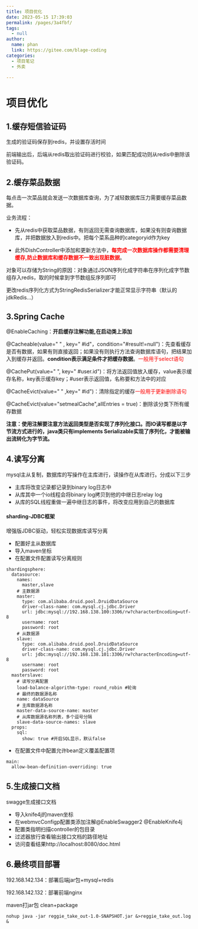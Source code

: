 ```yaml
---
title: 项目优化
date: 2023-05-15 17:39:03
permalink: /pages/3a4fbf/
tags: 
  - null
author: 
  name: phan
  link: https://gitee.com/blage-coding
categories: 
  - 项目笔记
  - 外卖

---
```

# 项目优化

## 1.缓存短信验证码

生成的验证码保存到redis，并设置存活时间

前端输出后，后端从redis取出验证码进行校验，如果匹配成功则从redis中删除该验证码。

## 2.缓存菜品数据

每点击一次菜品就会发送一次数据库查询，为了减轻数据库压力需要缓存菜品数据。

业务流程：

- 先从redis中获取菜品数据，有则返回无需查询数据库，如果没有则查询数据库，并把数据放入到redis中。把每个菜系品种的categoryid作为key

- 此外DishController中添加和更新方法中，<font color="red">**每完成一次数据库操作都需要清理缓存,防止数据库和缓存数据不一致出现脏数据**</font>。

对象可以存储为String的原因：对象通过JSON序列化成字符串在序列化成字节数组存入redis，取的时候拿到字节数组反序列即可

更改redis序列化方式为StringRedisSerializer才能正常显示字符串（默认的jdkRedis...）

## 3.Spring Cache

@EnableCaching：**开启缓存注解功能,在启动类上添加**

@Cacheable(value=" " , key=" #id"，condition="#result!=null")：先查看缓存是否有数据，如果有则直接返回；如果没有则执行方法查询数据库语句，把结果加入到缓存并返回。**condition表示满足条件才把缓存数据**。<font color="red">一般用于select语句</font>

@CachePut(value=" ",  key=" #user.id")：将方法返回值放入缓存，value表示缓存名称，key表示缓存key；#user表示返回值，名称要和方法中的对应

@CacheEvict(value=" "  ,key=" #id")：清除指定的缓存<font color="red">一般用于更新删除语句</font>

@CacheEvict(value="setmealCache",allEntries = true)：删除该分类下所有缓存数据

**注意：使用注解要注意方法返回类型是否实现了序列化接口。而IO读写都是以字节流方式进行的，java类只有implements Serializable实现了序列化，才能被输出流转化为字节流。**

## 4.读写分离

mysql主从复制，数据库的写操作在主库进行，读操作在从库进行。分成以下三步

- 主库将改变记录都记录到binary log日志中
- 从库其中一个io线程会将binary log拷贝到他的中继日志relay log
- 从库的SQL线程重做一遍中继日志的事件，将改变应用到自己的数据库

#### sharding-JDBC框架

增强版JDBC驱动，轻松实现数据库读写分离

- 配置好主从数据库
- 导入maven坐标
- 在配置文件配置读写分离规则

```
shardingsphere:
  datasource:
    names:
      master,slave
    # 主数据源
    master:
      type: com.alibaba.druid.pool.DruidDataSource
      driver-class-name: com.mysql.cj.jdbc.Driver
      url: jdbc:mysql://192.168.138.100:3306/rw?characterEncoding=utf-8
      username: root
      password: root
    # 从数据源
    slave:
      type: com.alibaba.druid.pool.DruidDataSource
      driver-class-name: com.mysql.cj.jdbc.Driver
      url: jdbc:mysql://192.168.138.101:3306/rw?characterEncoding=utf-8
      username: root
      password: root
  masterslave:
    # 读写分离配置
    load-balance-algorithm-type: round_robin #轮询
    # 最终的数据源名称
    name: dataSource
    # 主库数据源名称
    master-data-source-name: master
    # 从库数据源名称列表，多个逗号分隔
    slave-data-source-names: slave
  props:
    sql:
      show: true #开启SQL显示，默认false
```

- 在配置文件中配置允许bean定义覆盖配置项

```
main:
  allow-bean-definition-overriding: true
```

## 5.生成接口文档

swagge生成接口文档

- 导入knife4j的maven坐标
- 在webmvcConfigp配置类添加注解@EnableSwagger2 @EnableKnife4j
- 配置类指明扫描controller的包目录
- 过滤器放行查看输出接口文档的路径地址
- 访问查看结果http://localhost:8080/doc.html

## 6.最终项目部署

192.168.142.134：部署后端jar包+mysql+redis

192.168.142.132：部署前端nginx

maven打jar包 clean+package

```
nohup java -jar reggie_take_out-1.0-SNAPSHOT.jar &>reggie_take_out.log &
```

